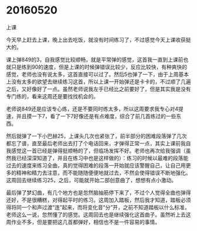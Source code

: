 # 20160520

上课

今天早上赶去上课，晚上出去吃饭，就没有时间练习了，不过感觉今天上课收获挺大的。

课上弹849的3，自我感觉比较顺畅，就是平常弹的感觉，这首我一直到上课前也就只是练到90的速度，但是上课的时候弹错误比较少，反应比较快，有种爽快的感觉，老师也没有说太多，这首直接可以过了。然后5也弹了一下，由于上周基本上没有太多的欲望去继续练习这首，所以上课一开始弹还是卡卡的，不过顺了几遍之后，又好像好了一点。虽然老师说我左手已经比之前要好了，但是其实我是没有专门练的，看来这周还是要找找机会的。

老师说849还是应该专心练，还是不要同时练太多，所以这周要求我专心对4提速，并且摸一下7，看了一下7好像还是有点难度，综合了前几首练过的一些东西。

然后就弹了一下小巴赫25，上课头几次也紧张了，前半部分的困难段落弹了几次都忘了谱，直至最后老师出去打了个电话回来，才弹得正常一点，其实上课前我自我感觉这一首已经是弹得挺顺畅的了，但临场发挥不好。老师也再次给我强调（虽然我已经深深知道了，并且在练习中也是这样做的）：练习的时候以最难的段落能过去的速度来练习全曲，真的觉得困难的段落一开始就应该警醒自己，让自己用更多的精神和精力去注意，而不能随随便便地就过去，不然会使得错误不断地强化。这周回去继续练习25，之后，可能就开始二部创意曲了，想想有点小激动。

最后弹了梦幻曲，有几个地方也是忽然脑抽筋停下来了，不过个人觉得全曲也弹得还好，不是很糟糕，对得起平时的练习。这周加入踏板，然后我才知道，踏板必须得将同一个和声过渡“连”起来，而将变化音“分”开，之前不知道踏板以什么标准，老师这么一说，忽然懂了的感觉。这周回去也是继续强化这首曲子。虽然听上去这周作业不多，但是要把这几首都弹好，相信也不是一件容易的事情。
